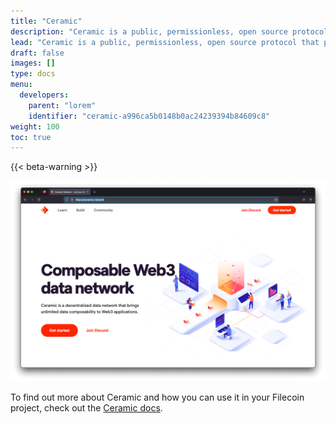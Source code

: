```yaml
---
title: "Ceramic"
description: "Ceramic is a public, permissionless, open source protocol that provides computation, state transformations, and consensus for all types of data structures stored on the decentralized web. Ceramic's stream processing enables developers to build with dynamic information without trusted database servers to create powerful, secure, trustless, censorship-resistant applications."
lead: "Ceramic is a public, permissionless, open source protocol that provides computation, state transformations, and consensus for all types of data structures stored on the decentralized web. Ceramic's stream processing enables developers to build with dynamic information without trusted database servers to create powerful, secure, trustless, censorship-resistant applications."
draft: false
images: []
type: docs
menu:
  developers:
    parent: "lorem"
    identifier: "ceramic-a996ca5b0148b0ac24239394b84609c8"
weight: 100
toc: true
---
```


{{< beta-warning >}}

![The Ceramic homepage.](ceramic-homepage.png)

To find out more about Ceramic and how you can use it in your Filecoin project, check out the [Ceramic docs](https://developers.ceramic.network/learn/welcome/).

